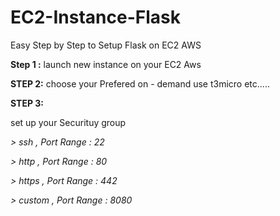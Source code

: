 # EC2-Instance-Flask
Easy Step by Step to Setup Flask on EC2 AWS

**Step 1 :**
launch new instance on your EC2 Aws 

**STEP 2:**
choose your Prefered on - demand use t3micro  etc.....

**STEP 3:**

set up your Securituy group 

*> ssh , Port Range : 22*

*> http , Port Range : 80*

*> https , Port Range : 442*

*> custom , Port Range : 8080*



